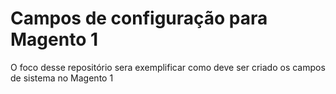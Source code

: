 # Campos de configuração para Magento 1
O foco desse repositório sera exemplificar como deve ser criado os campos de sistema no Magento 1
